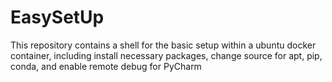 # EasySetUp
This repository contains a shell for the basic setup within a ubuntu docker container, including install necessary packages, change source for apt, pip, conda, and enable remote debug for PyCharm
